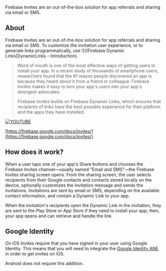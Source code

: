 
Firebase Invites are an out-of-the-box solution for app referrals and sharing via email or SMS.


## About 

Firebase Invites are an out-of-the-box solution for app referrals and sharing via email or SMS. 
To customize the invitation user experience, or to generate links programmatically, 
use ![](Firebase Dynamic Links|DynamicLinks - Introduction).

>
> Word of mouth is one of the most effective ways of getting users to install your app. 
> In a recent study of thousands of smartphone users, researchers found that the #1 reason 
> people discovered an app is because they heard about it from a friend or colleague. Firebase 
> Invites makes it easy to turn your app's users into your app's strongest advocates.
>
> Firebase Invites builds on Firebase Dynamic Links, which ensures that recipients of links 
> have the best possible experience for their platform and the apps they have installed.
>

[![YOUTUBE](https://img.youtube.com/vi/LkaIJCZ_HyM/0.jpg)](https://www.youtube.com/watch?v=LkaIJCZ_HyM)

[https://firebase.google.com/docs/invites/](https://firebase.google.com/docs/invites/)


## How does it work?

When a user taps one of your app's Share buttons and chooses the Firebase Invites channel—usually named 
"Email and SMS"—the Firebase Invites sharing screen opens. From the sharing screen, the user selects 
recipients from their Google contacts and contacts stored locally on the device, optionally customizes
the invitation message and sends the invitations. Invitations are sent by email or SMS, depending on 
the available contact information, and contain a Dynamic Link to your app.

When the invitation's recipients open the Dynamic Link in the invitation, they are sent to the Play 
Store or App Store if they need to install your app; then, your app opens and can retrieve and handle 
the link.



## Google Identity

On iOS Invites require that you have signed in your user using Google Identity. 
This means that you will need to integrate the [Google Identity ANE](https://airnativeextensions.com/extension/com.distriqt.GoogleIdentity) in order to get invites on iOS.

Android does not require this addition.

